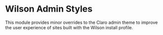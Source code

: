 # Wilson Admin Styles

This module provides minor overrides to the Claro admin theme to improve the user experience of sites built with the Wilson install profile.
